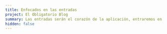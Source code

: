 ```yaml
---
title: Enfocados en las entradas
project: El Obligatorio Blog
summary: Las entradas serán el corazón de la aplicación, entraremos en lleno a desarrollar según nuestra estructura.
hidden: false
---
```

